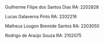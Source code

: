Guilherme Filipe dos Santos Dias RA: 2202828

Lucas Galaverna Pinto RA: 2202216 

Matheus Lougon Bremide Santos RA: 2203050

Rodrigo de Araújo Souza RA: 2102075
